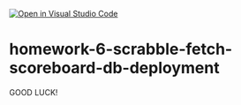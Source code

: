 [![Open in Visual Studio Code](https://classroom.github.com/assets/open-in-vscode-c66648af7eb3fe8bc4f294546bfd86ef473780cde1dea487d3c4ff354943c9ae.svg)](https://classroom.github.com/online_ide?assignment_repo_id=8077768&assignment_repo_type=AssignmentRepo)
# homework-6-scrabble-fetch-scoreboard-db-deployment

GOOD LUCK!
